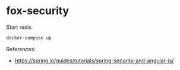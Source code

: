 # fox-security

Start redis
```bash
docker-compose up
```

References:
- https://spring.io/guides/tutorials/spring-security-and-angular-js/